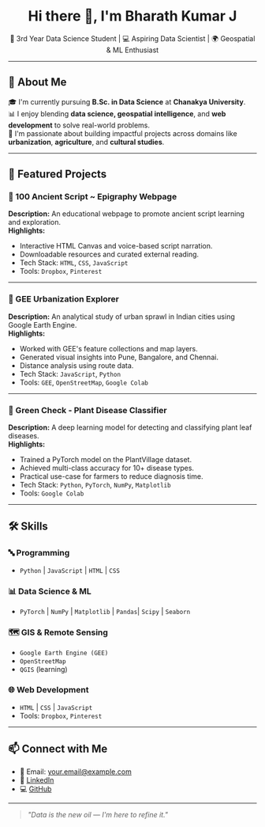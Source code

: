 

<h1 align="center">Hi there 👋, I'm Bharath Kumar J</h1>
<p align="center">🌱 3rd Year Data Science Student | 💻 Aspiring Data Scientist | 🌍 Geospatial & ML Enthusiast</p>

---

## 🧠 About Me

🎓 I'm currently pursuing **B.Sc. in Data Science** at **Chanakya University**.  
📊 I enjoy blending **data science, geospatial intelligence**, and **web development** to solve real-world problems.  
🚀 I'm passionate about building impactful projects across domains like **urbanization**, **agriculture**, and **cultural studies**.

---

## 💼 Featured Projects

### 🔡 100 Ancient Script ~ Epigraphy Webpage
**Description:** An educational webpage to promote ancient script learning and exploration.  
**Highlights:**
- Interactive HTML Canvas and voice-based script narration.
- Downloadable resources and curated external reading.
- Tech Stack: `HTML`, `CSS`, `JavaScript`  
- Tools: `Dropbox`, `Pinterest`

---

### 🌇 GEE Urbanization Explorer
**Description:** An analytical study of urban sprawl in Indian cities using Google Earth Engine.  
**Highlights:**
- Worked with GEE's feature collections and map layers.
- Generated visual insights into Pune, Bangalore, and Chennai.
- Distance analysis using route data.
- Tech Stack: `JavaScript`, `Python`  
- Tools: `GEE`, `OpenStreetMap`, `Google Colab`

---

### 🌿 Green Check - Plant Disease Classifier
**Description:** A deep learning model for detecting and classifying plant leaf diseases.  
**Highlights:**
- Trained a PyTorch model on the PlantVillage dataset.
- Achieved multi-class accuracy for 10+ disease types.
- Practical use-case for farmers to reduce diagnosis time.
- Tech Stack: `Python`, `PyTorch`, `NumPy`, `Matplotlib`  
- Tools: `Google Colab`

---

## 🛠️ Skills

### 🔤 Programming
- `Python` | `JavaScript` | `HTML` | `CSS`

### 📊 Data Science & ML
- `PyTorch` | `NumPy` | `Matplotlib` | `Pandas`| `Scipy` | `Seaborn`

### 🗺️ GIS & Remote Sensing
- `Google Earth Engine (GEE)`
- `OpenStreetMap`
- `QGIS` (learning)

### 🌐 Web Development
- `HTML` | `CSS` | `JavaScript`
- Tools: `Dropbox`, `Pinterest`

---

## 📫 Connect with Me

- 📧 Email: your.email@example.com  
- 🔗 [LinkedIn](https://www.linkedin.com/in/bharath-kumar-j-68606324a/)  
- 💻 [GitHub](https://github.com/Trumphblast)

---

> _"Data is the new oil — I'm here to refine it."_

<!--
**Trumphblast/Trumphblast** is a ✨ _special_ ✨ repository because its `README.md` (this file) appears on your GitHub profile.

Here are some ideas to get you started:

- 🔭 I’m currently working on ...
- 🌱 I’m currently learning ...
- 👯 I’m looking to collaborate on ...
- 🤔 I’m looking for help with ...
- 💬 Ask me about ...
- 📫 How to reach me: ...
- 😄 Pronouns: ...
- ⚡ Fun fact: ...
-->
